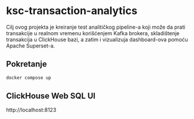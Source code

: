 # ksc-transaction-analytics
Cilj ovog projekta je kreiranje test analitičkog pipeline-a koji može da prati transakcije u realnom vremenu korišćenjem Kafka brokera, skladištenje transakcija u ClickHouse bazi, a zatim i vizualizuja dashboard-ova pomoću Apache Superset-a. 

## Pokretanje

```bash
docker compose up
``` 

## ClickHouse Web SQL UI
http://localhost:8123
